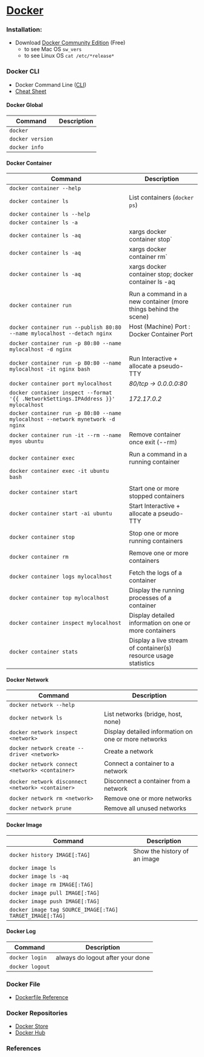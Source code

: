 # [Docker](https://www.docker.com/)

### Installation:
- Download [Docker Community Edition](https://www.docker.com/community-edition) (Free)
    * to see Mac OS `sw_vers`
    * to see Linux OS `cat /etc/*release*`

### Docker CLI
- Docker Command Line ([CLI](https://docs.docker.com/engine/reference/commandline/cli/))
- [Cheat Sheet](https://github.com/wsargent/docker-cheat-sheet)

#### Docker Global
| Command | Description|
| --- | --- |
| `docker` |  |
| `docker version` |  |
| `docker info` |  |

#### Docker Container
| Command | Description|
| --- | --- |
| `docker container --help` |  |
| `docker container ls` | List containers (`docker ps`) |
| `docker container ls --help` |  |
| `docker container ls -a` |  |
| `docker container ls -aq` | xargs docker container stop` |  |
| `docker container ls -aq` | xargs docker container rm` |  |
| `docker container ls -aq` | xargs docker container stop; docker container ls -aq | xargs docker container rm;` |  |
|  |  |
| `docker container run` | Run a command in a new container (more things behind the scene) |
| `docker container run --publish 80:80 --name mylocalhost --detach nginx` | Host (Machine) Port : Docker Container Port |
| `docker container run -p 80:80 --name mylocalhost -d nginx` |  |
| `docker container run -p 80:80 --name mylocalhost -it nginx bash` | Run Interactive + allocate a pseudo-TTY |
| `docker container port mylocalhost` | _80/tcp -> 0.0.0.0:80_ |
| `docker container inspect --format '{{ .NetworkSettings.IPAddress }}' mylocalhost` | _172.17.0.2_ |
| `docker container run -p 80:80 --name mylocalhost --network mynetwork -d nginx` |  |
| `docker container run -it --rm --name myos ubuntu` | Remove container once exit (--rm) |
|  |  |
| `docker container exec` | Run a command in a running container |
| `docker container exec -it ubuntu bash` | |
|  |  |
| `docker container start` | Start one or more stopped containers |
| `docker container start -ai ubuntu` | Start Interactive + allocate a pseudo-TTY |
|  |  |
| `docker container stop` | Stop one or more running containers |
|  |  |
| `docker container rm` | Remove one or more containers |
|  |  |
| `docker container logs mylocalhost` | Fetch the logs of a container |
| `docker container top mylocalhost` | Display the running processes of a container |
| `docker container inspect mylocalhost` | Display detailed information on one or more containers |
| `docker container stats` | Display a live stream of container(s) resource usage statistics |

#### Docker Network
| Command | Description|
| --- | --- |
| `docker network --help` |  |
| `docker network ls` | List networks (bridge, host, none) |
| `docker network inspect <network>` | Display detailed information on one or more networks |
| `docker network create --driver <network>` | Create a network |
| `docker network connect <network> <container>` | Connect a container to a network |
| `docker network disconnect  <network> <container>` | Disconnect a container from a network |
| `docker network rm <network>` | Remove one or more networks |
| `docker network prune` | Remove all unused networks |

#### Docker Image
| Command | Description|
| --- | --- |
| `docker history IMAGE[:TAG]` | Show the history of an image |
| `docker image ls` |  |
| `docker image ls -aq` |  |
| `docker image rm IMAGE[:TAG]` |  |
| `docker image pull IMAGE[:TAG]` |  |
| `docker image push IMAGE[:TAG]` |  |
| `docker image tag SOURCE_IMAGE[:TAG] TARGET_IMAGE[:TAG]` |  |

#### Docker Log
| Command | Description|
| --- | --- |
| `docker login` | always do logout after your done |
| `docker logout` |  |

### Docker File
- [Dockerfile Reference](https://docs.docker.com/engine/reference/builder/)


### Docker Repositories
- [Docker Store](https://store.docker.com/)
- [Docker Hub](https://hub.docker.com/explore/)


### References 

